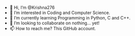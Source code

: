 - 👋 Hi, I’m @Krishna276
- 👀 I’m interested in Coding and Computer Science.
- 🌱 I’m currently learning Programming in Python, C and C++.
- 💞️ I’m looking to collaborate on nothing... yet!
- 📫 How to reach me?   This GitHub account.

<!---
Krishna276/Krishna276 is a ✨ special ✨ repository because its `README.md` (this file) appears on your GitHub profile.
You can click the Preview link to take a look at your changes.
--->
